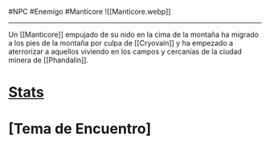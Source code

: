 #NPC #Enemigo #Manticore
![[Manticore.webp]]
***
Un [[Manticore]] empujado de su nido en la cima de la montaña ha migrado a los pies de la montaña por culpa de [[Cryovain]] y ha empezado a aterrorizar a aquellos viviendo en los campos y cercanías de la ciudad minera de [[Phandalin]].
# [Stats](https://5e.tools/bestiary.html#manticore_mm)
# [Tema de Encuentro]